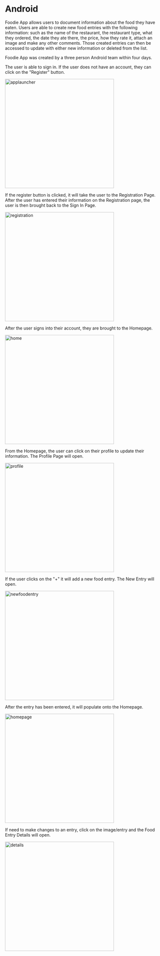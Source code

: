 # Android

Foodie App allows users to document information about the food they have eaten. Users are able to create new food entries with the following information: such as the name of the restaurant, the restaurant type, what they ordered, the date they ate there, the price, how they rate it, attach an image and make any other comments. Those created entries can then be accessed to update with either new information or deleted from the list. 

Foodie App was created by a three person Android team within four days. 

The user is able to sign in. If the user does not have an account, they can click on the "Register" button.

<img src="applauncher.png" alt="applauncher" width="360px">

If the register button is clicked, it will take the user to the Registration Page. After the user has entered their information on the Registration page, the user is then brought back to the Sign In Page. 

<img src="updatedregistration.png" alt="registration" width="360px">

After the user signs into their account, they are brought to the Homepage. 

<img src="home.png" alt="home" width="360px">

From the Homepage, the user can click on their profile to update their information. The Profile Page will open. 

<img src="updatedprofile.png" alt="profile" width="360px">

If the user clicks on the "+" it will add a new food entry. The New Entry will open. 

<img src="updatednewfoodentry.png" alt="newfoodentry" width="360px">

After the entry has been entered, it will populate onto the Homepage. 

<img src="homepage.png" alt="homepage" width="360px">

If need to make changes to an entry, click on the image/entry and the Food Entry Details will open.

<img src="details.png" alt="details" width="360px">
